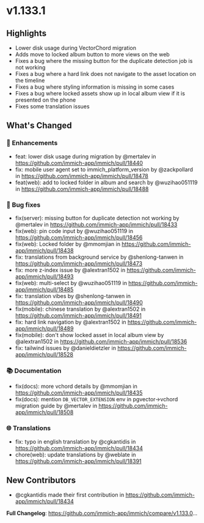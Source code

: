 # v1.133.1

## Highlights

- Lower disk usage during VectorChord migration
- Adds move to locked album button to more views on the web
- Fixes a bug where the missing button for the duplicate detection job is not working
- Fixes a bug where a hard link does not navigate to the asset location on the timeline
- Fixes a bug where styling information is missing in some cases
- Fixes a bug where locked assets show up in local album view if it is presented on the phone
- Fixes some translation issues

<!-- Release notes generated using configuration in .github/release.yml at main -->

## What's Changed
### 🌟 Enhancements
* feat: lower disk usage during migration by @mertalev in https://github.com/immich-app/immich/pull/18440
* fix: mobile user agent set to immich_platform_version by @zackpollard in https://github.com/immich-app/immich/pull/18478
* feat(web): add to locked folder in album and search by @wuzihao051119 in https://github.com/immich-app/immich/pull/18488
### 🐛 Bug fixes
* fix(server): missing button for duplicate detection not working by @mertalev in https://github.com/immich-app/immich/pull/18433
* fix(web): pin code input by @wuzihao051119 in https://github.com/immich-app/immich/pull/18456
* fix(web): Locked folder by @mmomjian in https://github.com/immich-app/immich/pull/18438
* fix: translations from background service by @shenlong-tanwen in https://github.com/immich-app/immich/pull/18473
* fix: more z-index issue by @alextran1502 in https://github.com/immich-app/immich/pull/18493
* fix(web): multi-select by @wuzihao051119 in https://github.com/immich-app/immich/pull/18485
* fix: translation vibes by @shenlong-tanwen in https://github.com/immich-app/immich/pull/18490
* fix(mobile): chinese translation by @alextran1502 in https://github.com/immich-app/immich/pull/18491
* fix: hard link navigation by @alextran1502 in https://github.com/immich-app/immich/pull/18489
* fix(mobile): don't show locked asset in local album view by @alextran1502 in https://github.com/immich-app/immich/pull/18536
* fix: tailwind issues by @danieldietzler in https://github.com/immich-app/immich/pull/18528
### 📚 Documentation
* fix(docs): more vchord details by @mmomjian in https://github.com/immich-app/immich/pull/18435
* fix(docs): mention `DB_VECTOR_EXTENSION` env in pgvector->vchord migration guide by @mertalev in https://github.com/immich-app/immich/pull/18508
### 🌐 Translations
* fix: typo in english translation by @cgkantidis in https://github.com/immich-app/immich/pull/18434
* chore(web): update translations by @weblate in https://github.com/immich-app/immich/pull/18391

## New Contributors
* @cgkantidis made their first contribution in https://github.com/immich-app/immich/pull/18434

**Full Changelog**: https://github.com/immich-app/immich/compare/v1.133.0...